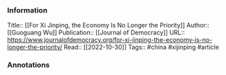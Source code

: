 
### Information
Title:: [[For Xi Jinping, the Economy Is No Longer the Priority]]
Author:: [[Guoguang Wu]]
Publication:: [[Journal of Democracy]]
URL:: https://www.journalofdemocracy.org/for-xi-jinping-the-economy-is-no-longer-the-priority/
Read:: [[2022-10-30]]
Tags:: #china #xijinping
#article

### Annotations
